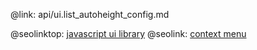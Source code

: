 @link: api/ui.list_autoheight_config.md

@seolinktop: [javascript ui library](https://webix.com)
@seolink: [context menu](https://webix.com/widget/contextmenu/)